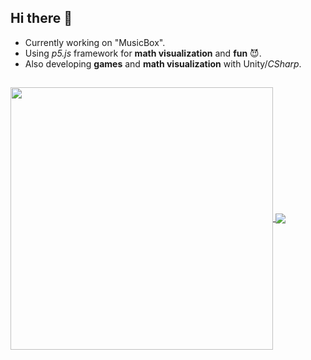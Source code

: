 ## Hi there 👋

- Currently working on "MusicBox". 
- Using _p5.js_ framework for **math visualization** and **fun** 😈.
- Also developing **games** and **math visualization** with Unity/_CSharp_.

<!--

#### _Known or studying_: Frameworks - Languages - IDEs - Editors

![Gradle](https://img.shields.io/badge/Gradle-02303A.svg?style=flat&logo=Gradle&logoColor=white)
![Git](https://img.shields.io/badge/Git-%23F05033.svg?style=flat&logo=git&logoColor=white)
![Heroku](https://img.shields.io/badge/Heroku-%23430098.svg?style=flat&logo=heroku&logoColor=white)
![AWS](https://img.shields.io/badge/AWS-%23FF9900.svg?style=flat&logo=amazon-aws&logoColor=white)
![Spacer](https://img.shields.io/badge/%7C-black)
![Java](https://img.shields.io/badge/Java-%23ED8B00.svg?style=flat&logo=java&logoColor=white)
![C#](https://img.shields.io/badge/c%23-%23239120.svg?style=flat&logo=c-sharp&logoColor=white)
![p5js](https://img.shields.io/badge/p5.js-ED225D?style=flat&logo=p5.js&logoColor=FFFFFF)
![Python](https://img.shields.io/badge/Python-3670A0?style=flat&logo=python&logoColor=ffdd54)
![Spacer](https://img.shields.io/badge/%7C-black)
![Eclipse](https://img.shields.io/badge/Eclipse-FE7A16.svg?style=flat&logo=Eclipse&logoColor=white)
![IntelliJ IDEA](https://img.shields.io/badge/IntelliJIDEA-000000.svg?style=flat&logo=intellij-idea&logoColor=white)
![Visual Studio](https://img.shields.io/badge/Visual%20Studio-5C2D91.svg?style=flat&logo=visual-studio&logoColor=white)
![Visual Studio Code](https://img.shields.io/badge/VS%20code-0078d7.svg?style=flat&logo=visual-studio-code&logoColor=white)
![Spacer](https://img.shields.io/badge/%7C-black)
![Unity](https://img.shields.io/badge/unity-%23000000.svg?style=flat&logo=unity&logoColor=white)
-->
##
<a href="https://github.com/daviddev16/">
  <img width=420 align="center" src="https://github-readme-stats.vercel.app/api?username=daviddev16&show_icons=true&theme=great-gatsby" />
</a>
<a href="https://github.com/daviddev16/">
  <img align="center" src="https://github-readme-stats.vercel.app/api/top-langs/?username=daviddev16&layout=compact&theme=great-gatsby" />
</a>


